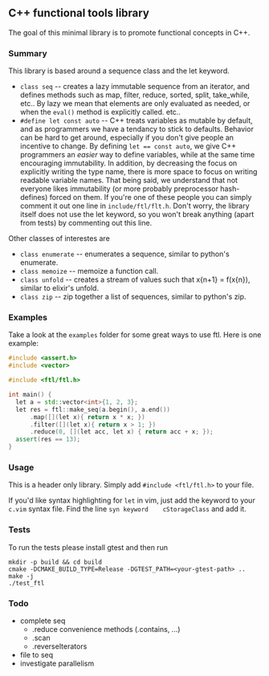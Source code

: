 ## C++ functional tools library

The goal of this minimal library is to promote functional concepts in C++.

### Summary

This library is based around a sequence class and the let keyword.

- `class seq` -- creates a lazy immutable sequence from an iterator, and defines
methods such as map, filter, reduce, sorted, split, take_while, etc..
By lazy we mean that elements are only evaluated as needed, or when the `eval()`
method is explicitly called.
etc..
- `#define let const auto` -- C++ treats variables as mutable by default, and
as programmers we have a tendancy to stick to defaults. Behavior can be hard to
get around, especially if you don't give people an incentive to change. By
defining `let == const auto`, we give C++ programmers an _easier_ way
to define variables, while at the same time encouraging immutability.
In addition, by decreasing the focus on explicitly writing the type name,
there is more space to focus on writing readable variable names. That being
said, we understand that not everyone likes immutability (or more probably
preprocessor hash-defines) forced on them. If you're one of these people you can
simply comment it out one line in `include/ftl/flt.h`. Don't worry, the library
itself does not use the let keyword, so you won't break anything (apart from
tests) by commenting out this line.

Other classes of interestes are
- `class enumerate` -- enumerates a sequence, similar to python's enumerate.
- `class memoize` -- memoize a function call.
- `class unfold` -- creates a stream of values such that x{n+1} = f(x{n}),
similar to elixir's unfold.
- `class zip` -- zip together a list of sequences, similar to python's zip.

### Examples

Take a look at the `examples` folder for some great ways to use ftl. Here is
one example:

``` c++
#include <assert.h>
#include <vector>

#include <ftl/ftl.h>

int main() {
  let a = std::vector<int>{1, 2, 3};
  let res = ftl::make_seq(a.begin(), a.end())
      .map([](let x){ return x * x; })
      .filter([](let x){ return x > 1; })
      .reduce(0, [](let acc, let x) { return acc + x; });
  assert(res == 13);
}
```

### Usage

This is a header only library. Simply add `#include <ftl/ftl.h>` to your file.

If you'd like syntax highlighting for `let` in vim, just add the keyword to
your `c.vim` syntax file. Find the line `syn keyword	cStorageClass` and add
it.

### Tests

To run the tests please install gtest and then run

```
mkdir -p build && cd build
cmake -DCMAKE_BUILD_TYPE=Release -DGTEST_PATH=<your-gtest-path> ..
make -j
./test_ftl
```

### Todo
- complete seq
  - .reduce convenience methods (.contains, ...)
  - .scan
  - .reverseIterators
- file to seq
- investigate parallelism

